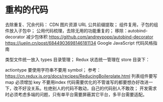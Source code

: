 # 重构的代码

去除重复、冗余代码：
CDN 图片资源 URL 公共前缀提取；
组件复用，子包的组件放入子包中；
公用代码梳理，去除无用的功能重复的；
移除：autobind-decorator 减少包体积 https://github.com/andreypopp/autobind-decorator
https://juejin.cn/post/6844903698146181134 Google JavaScript 代码风格指南


类型文件统一放入 types 目录管理；
Redux 状态统一管理在 store 目录下：


actiontype 要使用字符串不要用 symbol； 参考：https://cn.redux.js.org/docs/recipes/ReducingBoilerplate.html
列表组件要写 map 必须增加 key 不要用index
代码需要优化的不管谁写的都要想办好改进一下，改不好没关系。杜绝别人的代码不敢动，自己的代码别人不敢改；
开发需求时必须考虑多端的问题，只有单平台需要屏蔽其它平台，多平台需要适配。